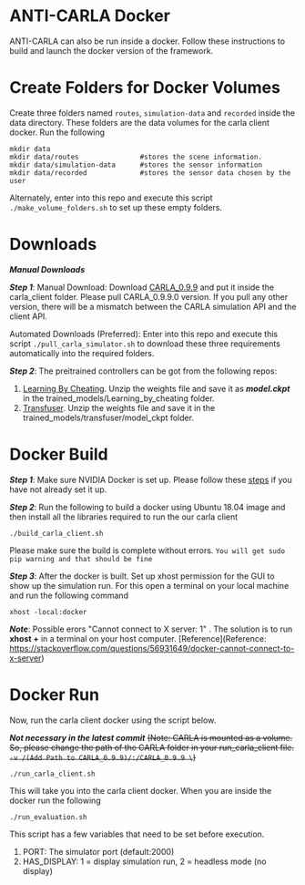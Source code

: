 # ANTI-CARLA Docker

ANTI-CARLA can also be run inside a docker. Follow these instructions to build and launch the docker version of the framework.

# Create Folders for Docker Volumes
Create three folders named ```routes```, ```simulation-data``` and ```recorded``` inside the data directory. These folders are the data volumes for the carla client docker. Run the following

```
mkdir data
mkdir data/routes               #stores the scene information.
mkdir data/simulation-data      #stores the sensor information
mkdir data/recorded             #stores the sensor data chosen by the user
```
Alternately, enter into this repo and execute this script ```./make_volume_folders.sh``` to set up these empty folders.

# Downloads

***Manual Downloads***

***Step 1***: Manual Download: Download [CARLA_0.9.9](https://github.com/carla-simulator/carla/releases/tag/0.9.9/) and put it inside the carla_client folder. Please pull CARLA_0.9.9.0 version. If you pull any other version, there will be a mismatch between the CARLA simulation API and the client API. 

Automated Downloads (Preferred): Enter into this repo and execute this script ```./pull_carla_simulator.sh``` to download these three requirements automatically into the required folders.

***Step 2***: The preitrained controllers can be got from the following repos:

1. [Learning By Cheating](https://github.com/bradyz/2020_CARLA_challenge). Unzip the weights file and save it as ***model.ckpt*** in the trained_models/Learning_by_cheating folder.
2. [Transfuser](https://github.com/autonomousvision/transfuser). Unzip the weights file and save it in the trained_models/transfuser/model_ckpt folder.
 

# Docker Build

***Step 1***: Make sure NVIDIA Docker is set up. Please follow these [steps](https://docs.nvidia.com/datacenter/cloud-native/container-toolkit/install-guide.html#installation-guide) if you have not already set it up.

***Step 2***: Run the following to build a docker using Ubuntu 18.04 image and then install all the libraries required to run the our carla client

```
./build_carla_client.sh
```
Please make sure the build is complete without errors. ```You will get sudo pip warning and that should be fine```

***Step 3***: After the docker is built. Set up xhost permission for the GUI to show up the simulation run. For this open a terminal on your local machine and run the following command 

```
xhost -local:docker
```
***Note***: Possible erors "Cannot connect to X server: 1" . The solution is to run **xhost +** in a terminal on your host computer.  [Reference](Reference: https://stackoverflow.com/questions/56931649/docker-cannot-connect-to-x-server)

# Docker Run

Now, run the carla client docker using the script below. 

***Not necessary in the latest commit*** ~~(Note: CARLA is mounted as a volume. So, please change the path of the CARLA folder in your run_carla_client file. ```-v /(Add Path to CARLA_0.9.9)/:/CARLA_0.9.9 \```)~~

```
./run_carla_client.sh
```  
This will take you into the carla client docker. When you are inside the docker run the following

```
./run_evaluation.sh
``` 
This script has a few variables that need to be set before execution. 

1. PORT: The simulator port (default:2000)
2. HAS_DISPLAY: 1 = display simulation run, 2 = headless mode (no display)
